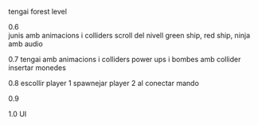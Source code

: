 tengai forest level

0.6  
junis amb animacions i colliders
scroll del nivell
green ship, red ship, ninja amb audio

0.7
tengai amb animacions i colliders
power ups i bombes amb collider
insertar monedes

0.8
escollir player 1
spawnejar player 2 al conectar mando

0.9


1.0
UI






